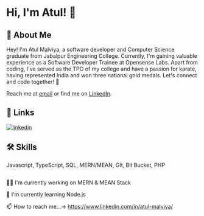 # Hi, I'm Atul! 👋


## 🚀 About Me


Hey! I'm Atul Malviya, a software developer and Computer Science graduate from Jabalpur Engineering College. Currently, I'm gaining valuable experience as a Software Developer Trainee at Opensense Labs. Apart from coding, I've served as the TPO of my college and have a passion for karate, having represented India and won three national gold medals. Let's connect and code together! 🚀

Reach me at [email](mailto:atulmalviyawork@gmail.com) or find me on [LinkedIn](https://www.linkedin.com/in/atul-malviya/).


## 🔗 Links

[![linkedin](https://img.shields.io/badge/linkedin-0A66C2?style=for-the-badge&logo=linkedin&logoColor=white)](https://www.linkedin.com/in/atul-malviya/)



## 🛠 Skills
Javascript, TypeScript, SQL, MERN/MEAN, GIt, Bit Bucket, PHP


## 
👩‍💻 I'm currently working on MERN & MEAN Stack

🧠 I'm currently learning Node.js

📫 How to reach me...-> https://www.linkedin.com/in/atul-malviya/

